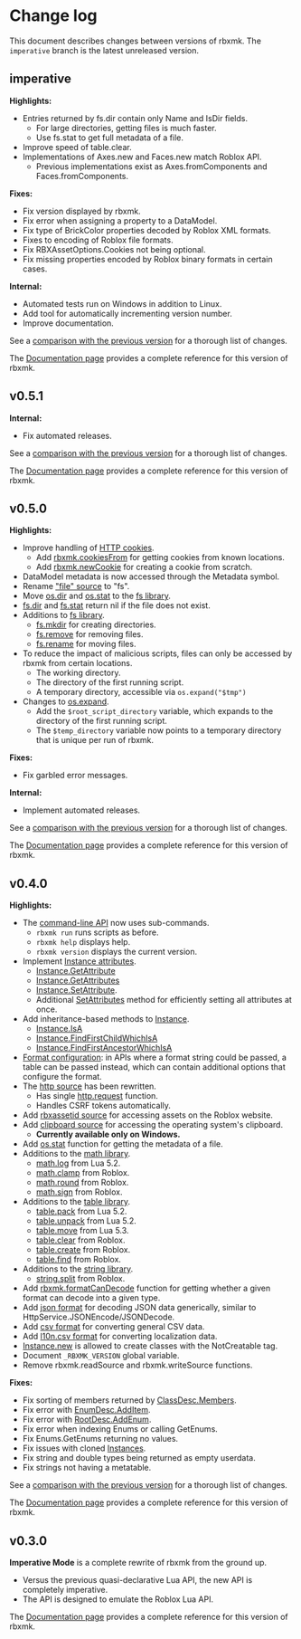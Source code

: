 # Change log
This document describes changes between versions of rbxmk. The `imperative`
branch is the latest unreleased version.

## imperative
**Highlights:**
- Entries returned by fs.dir contain only Name and IsDir fields.
	- For large directories, getting files is much faster.
	- Use fs.stat to get full metadata of a file.
- Improve speed of table.clear.
- Implementations of Axes.new and Faces.new match Roblox API.
	- Previous implementations exist as Axes.fromComponents and
	  Faces.fromComponents.

**Fixes:**
- Fix version displayed by rbxmk.
- Fix error when assigning a property to a DataModel.
- Fix type of BrickColor properties decoded by Roblox XML formats.
- Fixes to encoding of Roblox file formats.
- Fix RBXAssetOptions.Cookies not being optional.
- Fix missing properties encoded by Roblox binary formats in certain cases.

**Internal:**
- Automated tests run on Windows in addition to Linux.
- Add tool for automatically incrementing version number.
- Improve documentation.

See a [comparison with the previous version][cmp-imperative] for a thorough list of changes.

The [Documentation page][doc-imperative] provides a complete reference for this version of rbxmk.

[doc-imperative]: https://github.com/Anaminus/rbxmk/blob/imperative/doc/README.md#user-content-rbxmk-reference
[cmp-imperative]: https://github.com/Anaminus/rbxmk/compare/v0.5.1...imperative

## v0.5.1
**Internal:**
- Fix automated releases.

See a [comparison with the previous version][cmp-v0.5.1] for a thorough list of changes.

The [Documentation page][doc-v0.5.1] provides a complete reference for this version of rbxmk.

[doc-v0.5.1]: https://github.com/Anaminus/rbxmk/blob/v0.5.1/rbxmk/doc/DOCUMENTATION.md#documentation
[cmp-v0.5.1]: https://github.com/Anaminus/rbxmk/compare/v0.5.0...v0.5.1

## v0.5.0
**Highlights:**
- Improve handling of [HTTP cookies](https://github.com/Anaminus/rbxmk/blob/v0.5.0/doc/types.md#user-content-cookie).
	- Add [rbxmk.cookiesFrom](https://github.com/Anaminus/rbxmk/blob/v0.5.0/doc/libraries.md#user-content-rbxmkcookiesfrom) for getting cookies from known locations.
	- Add [rbxmk.newCookie](https://github.com/Anaminus/rbxmk/blob/v0.5.0/doc/libraries.md#user-content-rbxmknewcookie) for creating a cookie from scratch.
- DataModel metadata is now accessed through the Metadata symbol.
- Rename ["file" source](https://github.com/Anaminus/rbxmk/blob/v0.5.0/doc/sources.md#user-content-fs) to "fs".
- Move [os.dir](https://github.com/Anaminus/rbxmk/blob/v0.5.0/doc/sources.md#user-content-fsdir) and [os.stat](https://github.com/Anaminus/rbxmk/blob/v0.5.0/doc/sources.md#user-content-fsstat) to the [fs library](https://github.com/Anaminus/rbxmk/blob/v0.5.0/doc/sources.md#user-content-fs).
- [fs.dir](https://github.com/Anaminus/rbxmk/blob/v0.5.0/doc/sources.md#user-content-fsdir) and [fs.stat](https://github.com/Anaminus/rbxmk/blob/v0.5.0/doc/sources.md#user-content-fsstat) return nil if the file does not exist.
- Additions to [fs library](https://github.com/Anaminus/rbxmk/blob/v0.5.0/doc/sources.md#user-content-fs).
	- [fs.mkdir](https://github.com/Anaminus/rbxmk/blob/v0.5.0/doc/sources.md#user-content-fsmkdir) for creating directories.
	- [fs.remove](https://github.com/Anaminus/rbxmk/blob/v0.5.0/doc/sources.md#user-content-fsremove) for removing files.
	- [fs.rename](https://github.com/Anaminus/rbxmk/blob/v0.5.0/doc/sources.md#user-content-fsrename) for moving files.
- To reduce the impact of malicious scripts, files can only be accessed by rbxmk from certain locations.
	- The working directory.
	- The directory of the first running script.
	- A temporary directory, accessible via `os.expand("$tmp")`
- Changes to [os.expand](https://github.com/Anaminus/rbxmk/blob/v0.5.0/doc/libraries.md#user-content-osexpand).
	- Add the `$root_script_directory` variable, which expands to the directory of the first running script.
	- The `$temp_directory` variable now points to a temporary directory that is unique per run of rbxmk.

**Fixes:**
- Fix garbled error messages.

**Internal:**
- Implement automated releases.

See a [comparison with the previous version][cmp-v0.5.0] for a thorough list of changes.

The [Documentation page][doc-v0.5.0] provides a complete reference for this version of rbxmk.

[doc-v0.5.0]: https://github.com/Anaminus/rbxmk/blob/v0.5.0/doc/README.md#user-content-rbxmk-reference
[cmp-v0.5.0]: https://github.com/Anaminus/rbxmk/compare/v0.4.0...v0.5.0

## v0.4.0
**Highlights:**
- The [command-line API](https://github.com/Anaminus/rbxmk/tree/v0.4.0/doc#user-content-command-line) now uses sub-commands.
	- `rbxmk run` runs scripts as before.
	- `rbxmk help` displays help.
	- `rbxmk version` displays the current version.
- Implement [Instance attributes](https://github.com/Anaminus/rbxmk/tree/v0.4.0/doc#user-content-attributes).
	- [Instance.GetAttribute](https://github.com/Anaminus/rbxmk/blob/v0.4.0/doc/types.md#user-content-instancegetattribute)
	- [Instance.GetAttributes](https://github.com/Anaminus/rbxmk/blob/v0.4.0/doc/types.md#user-content-instancegetattributes)
	- [Instance.SetAttribute](https://github.com/Anaminus/rbxmk/blob/v0.4.0/doc/types.md#user-content-instancesetattribute).
	- Additional [SetAttributes](https://github.com/Anaminus/rbxmk/blob/v0.4.0/doc/types.md#user-content-instancesetattributes) method for efficiently setting all attributes at once.
- Add inheritance-based methods to [Instance](https://github.com/Anaminus/rbxmk/blob/v0.4.0/doc/types.md#user-content-instance).
	- [Instance.IsA](https://github.com/Anaminus/rbxmk/blob/v0.4.0/doc/types.md#user-content-instanceisa)
	- [Instance.FindFirstChildWhichIsA](https://github.com/Anaminus/rbxmk/blob/v0.4.0/doc/types.md#user-content-instancefindfirstchildwhichisa)
	- [Instance.FindFirstAncestorWhichIsA](https://github.com/Anaminus/rbxmk/blob/v0.4.0/doc/types.md#user-content-instancefindfirstancestorwhichisa)
- [Format configuration](https://github.com/Anaminus/rbxmk/blob/v0.4.0/doc/types.md#user-content-formatselector): in APIs where a format string could be passed, a table can be passed instead, which can contain additional options that configure the format.
- The [http source](https://github.com/Anaminus/rbxmk/blob/v0.4.0/doc/sources.md#user-content-http) has been rewritten.
	- Has single [http.request](https://github.com/Anaminus/rbxmk/blob/v0.4.0/doc/sources.md#user-content-httprequest) function.
	- Handles CSRF tokens automatically.
- Add [rbxassetid source](https://github.com/Anaminus/rbxmk/blob/v0.4.0/doc/sources.md#user-content-rbxassetid) for accessing assets on the Roblox website.
- Add [clipboard source](https://github.com/Anaminus/rbxmk/blob/v0.4.0/doc/sources.md#user-content-clipboard) for accessing the operating system's clipboard.
	- **Currently available only on Windows.**
- Add [os.stat](https://github.com/Anaminus/rbxmk/blob/v0.4.0/doc/libraries.md#user-content-osstat) function for getting the metadata of a file.
- Additions to the [math library](https://github.com/Anaminus/rbxmk/blob/v0.4.0/doc/libraries.md#user-content-math).
	- [math.log](https://github.com/Anaminus/rbxmk/blob/v0.4.0/doc/libraries.md#user-content-mathlog) from Lua 5.2.
	- [math.clamp](https://github.com/Anaminus/rbxmk/blob/v0.4.0/doc/libraries.md#user-content-mathclamp) from Roblox.
	- [math.round](https://github.com/Anaminus/rbxmk/blob/v0.4.0/doc/libraries.md#user-content-mathround) from Roblox.
	- [math.sign](https://github.com/Anaminus/rbxmk/blob/v0.4.0/doc/libraries.md#user-content-mathsign) from Roblox.
- Additions to the [table library](https://github.com/Anaminus/rbxmk/blob/v0.4.0/doc/libraries.md#user-content-table).
	- [table.pack](https://github.com/Anaminus/rbxmk/blob/v0.4.0/doc/libraries.md#user-content-tablepack) from Lua 5.2.
	- [table.unpack](https://github.com/Anaminus/rbxmk/blob/v0.4.0/doc/libraries.md#user-content-tableunpack) from Lua 5.2.
	- [table.move](https://github.com/Anaminus/rbxmk/blob/v0.4.0/doc/libraries.md#user-content-tablemove) from Lua 5.3.
	- [table.clear](https://github.com/Anaminus/rbxmk/blob/v0.4.0/doc/libraries.md#user-content-tableclear) from Roblox.
	- [table.create](https://github.com/Anaminus/rbxmk/blob/v0.4.0/doc/libraries.md#user-content-tablecreate) from Roblox.
	- [table.find](https://github.com/Anaminus/rbxmk/blob/v0.4.0/doc/libraries.md#user-content-tablefind) from Roblox.
- Additions to the [string library](https://github.com/Anaminus/rbxmk/blob/v0.4.0/doc/libraries.md#user-content-string).
	- [string.split](https://github.com/Anaminus/rbxmk/blob/v0.4.0/doc/libraries.md#user-content-stringsplit) from Roblox.
- Add [rbxmk.formatCanDecode](https://github.com/Anaminus/rbxmk/blob/v0.4.0/doc/libraries.md#user-content-rbxmkformatcandecode) function for getting whether a given format can decode into a given type.
- Add [json format](https://github.com/Anaminus/rbxmk/blob/v0.4.0/doc/formats.md#user-content-json) for decoding JSON data generically, similar to HttpService.JSONEncode/JSONDecode.
- Add [csv format](https://github.com/Anaminus/rbxmk/blob/v0.4.0/doc/formats.md#user-content-csv) for converting general CSV data.
- Add [l10n.csv format](https://github.com/Anaminus/rbxmk/blob/v0.4.0/doc/formats.md#user-content-l10ncsv) for converting localization data.
- [Instance.new](https://github.com/Anaminus/rbxmk/blob/v0.4.0/doc/types.md#user-content-instancenew) is allowed to create classes with the NotCreatable tag.
- Document `_RBXMK_VERSION` global variable.
- Remove rbxmk.readSource and rbxmk.writeSource functions.

**Fixes:**
- Fix sorting of members returned by [ClassDesc.Members](https://github.com/Anaminus/rbxmk/blob/v0.4.0/doc/types.md#user-content-classdescmembers).
- Fix error with [EnumDesc.AddItem](https://github.com/Anaminus/rbxmk/blob/v0.4.0/doc/types.md#user-content-enumdescadditem).
- Fix error with [RootDesc.AddEnum](https://github.com/Anaminus/rbxmk/blob/v0.4.0/doc/types.md#user-content-rootdescaddenum).
- Fix error when indexing Enums or calling GetEnums.
- Fix Enums.GetEnums returning no values.
- Fix issues with cloned [Instances](https://github.com/Anaminus/rbxmk/blob/v0.4.0/doc/types.md#user-content-instance).
- Fix string and double types being returned as empty userdata.
- Fix strings not having a metatable.

See a [comparison with the previous version][cmp-v0.4.0] for a thorough list of changes.

The [Documentation page][doc-v0.4.0] provides a complete reference for this version of rbxmk.

[doc-v0.4.0]: https://github.com/Anaminus/rbxmk/blob/v0.4.0/doc/README.md#user-content-rbxmk-reference
[cmp-v0.4.0]: https://github.com/Anaminus/rbxmk/compare/v0.3.0...v0.4.0

## v0.3.0
**Imperative Mode** is a complete rewrite of rbxmk from the ground up.
- Versus the previous quasi-declarative Lua API, the new API is completely imperative.
- The API is designed to emulate the Roblox Lua API.

The [Documentation page][doc-v0.3.0] provides a complete reference for this version of rbxmk.

[doc-v0.3.0]: https://github.com/Anaminus/rbxmk/blob/v0.3.0/rbxmk/doc/DOCUMENTATION.md#documentation
